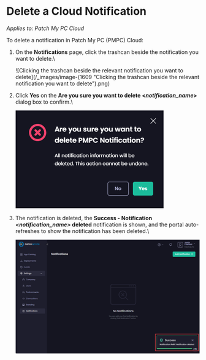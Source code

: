 # Delete a Cloud Notification

_Applies to: Patch My PC Cloud_

To delete a notification in Patch My PC (PMPC) Cloud:

1.  On the **Notifications** page, click the trashcan beside the notification you want to delete.\\

    ![Clicking the trashcan beside the relevant notification you want to delete](/_images/image-(1609 "Clicking the trashcan beside the relevant notification you want to delete").png)
2.  Click **Yes** on the **Are you sure you want to delete <**_**notification\_name**_**>** dialog box to confirm.\\

    ![](/_images/image-(1610).png)
3.  The notification is deleted, the **Success - Notification <**_**notification\_name>**_**&#x20;deleted** notification is shown, and the portal auto-refreshes to show the notification has been deleted.\\

    ![](/_images/image-(696).png)